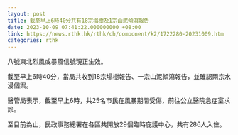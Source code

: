 ```yaml
---
layout: post
title: 截至早上6時40分共有18宗塌樹及1宗山泥傾瀉報告
date: 2023-10-09 07:41:22.000000000 +08:00
link: https://news.rthk.hk/rthk/ch/component/k2/1722280-20231009.htm
categories: rthk
---
```


八號東北烈風或暴風信號現正生效。

截至早上6時40分，當局共收到18宗塌樹報告、一宗山泥傾瀉報告，並確認兩宗水浸個案。
 
醫管局表示，截至早上6時，共25名市民在風暴期間受傷，前往公立醫院急症室求診。
 
至目前為止，民政事務總署在各區共開放29個臨時庇護中心，共有286人入住。
